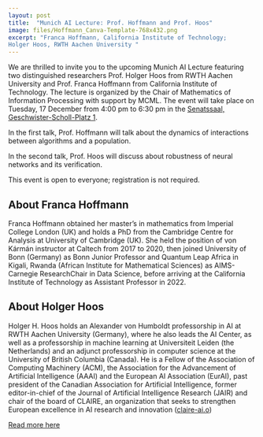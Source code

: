 ```yaml
---
layout: post
title:  "Munich AI Lecture: Prof. Hoffmann and Prof. Hoos"
image: files/Hoffmann_Canva-Template-768x432.png
excerpt: "Franca Hoffmann, California Institute of Technology;
Holger Hoos, RWTH Aachen University "
---
```

We are thrilled to invite you to the upcoming Munich AI Lecture featuring two distinguished researchers Prof. Holger Hoos from RWTH Aachen University and Prof. Franca Hoffmann from California Institute of Technology. The lecture is organized by the Chair of Mathematics of Information Processing with support by MCML. The event will take place on Tuesday, 17 December from 4:00 pm to 6:30 pm in the [Senatssaal, Geschwister-Scholl-Platz 1](https://www.ifkw.uni-muenchen.de/lehrbereiche/froehlich/fachgruppentagung/anfahrt/lage_senatssaal.jpg).

In the first talk, Prof. Hoffmann will talk about the dynamics of interactions between algorithms and a population.

In the second talk, Prof. Hoos will discuss about robustness of neural networks and its verification.

This event is open to everyone; registration is not required.

## About Franca Hoffmann

Franca Hoffmann obtained her master’s in mathematics from Imperial College London (UK) and holds a PhD from the Cambridge Centre for Analysis at University of Cambridge (UK). She held the position of von Kármán instructor at Caltech from 2017 to 2020, then joined University of Bonn (Germany) as Bonn Junior Professor and Quantum Leap Africa in Kigali, Rwanda (African Institute for Mathematical Sciences) as AIMS-Carnegie ResearchChair in Data Science, before arriving at the California Institute of Technology as Assistant Professor in 2022.

## About Holger Hoos

Holger H. Hoos holds an Alexander von Humboldt professorship in AI at RWTH Aachen University (Germany), where he also leads the AI Center, as well as a professorship in machine learning at Universiteit Leiden (the Netherlands) and an adjunct professorship in computer science at the University of British Columbia (Canada). He is a Fellow of the Association of Computing Machinery (ACM), the Association for the Advancement of Artificial Intelligence (AAAI) and the European AI Association (EurAI), past president of the Canadian Association for Artificial Intelligence, former editor-in-chief of the Journal of Artificial Intelligence Research (JAIR) and chair of the board of CLAIRE, an organization that seeks to strengthen European excellence in AI research and innovation ([claire-ai.o](https://cairne.eu/))

[Read more here](https://munichlectures.ai/)

